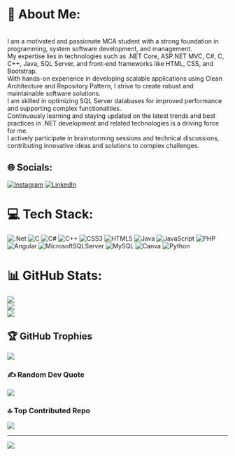 # 💫 About Me:
<br>I am a motivated and passionate MCA student with a strong foundation in programming, system software development, and management.<br>My expertise lies in technologies such as .NET Core, ASP.NET MVC, C#, C, C++, Java, SQL Server, and front-end frameworks like HTML, CSS, and Bootstrap.<br>With hands-on experience in developing scalable applications using Clean Architecture and Repository Pattern, I strive to create robust and maintainable software solutions.<br>I am skilled in optimizing SQL Server databases for improved performance and supporting complex functionalities.<br>Continuously learning and staying updated on the latest trends and best practices in .NET development and related technologies is a driving force for me.<br>I actively participate in brainstorming sessions and technical discussions, contributing innovative ideas and solutions to complex challenges.


## 🌐 Socials:
[![Instagram](https://img.shields.io/badge/Instagram-%23E4405F.svg?logo=Instagram&logoColor=white)](https://instagram.com/jai.borse01@gmial.com) [![LinkedIn](https://img.shields.io/badge/LinkedIn-%230077B5.svg?logo=linkedin&logoColor=white)](https://linkedin.com/in/https://www.linkedin.com/in/anurag-borse01) 

# 💻 Tech Stack:
![.Net](https://img.shields.io/badge/.NET-5C2D91?style=for-the-badge&logo=.net&logoColor=white) ![C](https://img.shields.io/badge/c-%2300599C.svg?style=for-the-badge&logo=c&logoColor=white) ![C#](https://img.shields.io/badge/c%23-%23239120.svg?style=for-the-badge&logo=csharp&logoColor=white) ![C++](https://img.shields.io/badge/c++-%2300599C.svg?style=for-the-badge&logo=c%2B%2B&logoColor=white) ![CSS3](https://img.shields.io/badge/css3-%231572B6.svg?style=for-the-badge&logo=css3&logoColor=white) ![HTML5](https://img.shields.io/badge/html5-%23E34F26.svg?style=for-the-badge&logo=html5&logoColor=white) ![Java](https://img.shields.io/badge/java-%23ED8B00.svg?style=for-the-badge&logo=openjdk&logoColor=white) ![JavaScript](https://img.shields.io/badge/javascript-%23323330.svg?style=for-the-badge&logo=javascript&logoColor=%23F7DF1E) ![PHP](https://img.shields.io/badge/php-%23777BB4.svg?style=for-the-badge&logo=php&logoColor=white) ![Angular](https://img.shields.io/badge/angular-%23DD0031.svg?style=for-the-badge&logo=angular&logoColor=white)  ![MicrosoftSQLServer](https://img.shields.io/badge/Microsoft%20SQL%20Server-CC2927?style=for-the-badge&logo=microsoft%20sql%20server&logoColor=white) ![MySQL](https://img.shields.io/badge/mysql-%2300000f.svg?style=for-the-badge&logo=mysql&logoColor=white) ![Canva](https://img.shields.io/badge/Canva-%2300C4CC.svg?style=for-the-badge&logo=Canva&logoColor=white) ![Python](https://img.shields.io/badge/python-3670A0?style=for-the-badge&logo=python&logoColor=ffdd54)
# 📊 GitHub Stats:
![](https://github-readme-stats.vercel.app/api?username=anurag-borse&theme=dark&hide_border=false&include_all_commits=true&count_private=true)<br/>
![](https://github-readme-streak-stats.herokuapp.com/?user=anurag-borse&theme=dark&hide_border=false)<br/>
![](https://github-readme-stats.vercel.app/api/top-langs/?username=anurag-borse&theme=dark&hide_border=false&include_all_commits=true&count_private=true&layout=compact)

## 🏆 GitHub Trophies
![](https://github-profile-trophy.vercel.app/?username=anurag-borse&theme=radical&no-frame=false&no-bg=false&margin-w=4)

### ✍️ Random Dev Quote
![](https://quotes-github-readme.vercel.app/api?type=horizontal&theme=merko)

### 🔝 Top Contributed Repo
![](https://github-contributor-stats.vercel.app/api?username=anurag-borse&limit=5&theme=gruvbox&combine_all_yearly_contributions=true)

---
[![](https://visitcount.itsvg.in/api?id=anurag-borse&icon=5&color=7)](https://visitcount.itsvg.in)

<!-- Proudly created with GPRM ( https://gprm.itsvg.in ) -->
